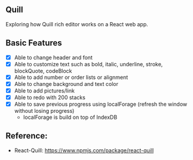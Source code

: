 ## Quill

Exploring how Quill rich editor works on a React web app. 


## Basic Features
- [x] Able to change header and font
- [x] Able to customize text such as bold, italic, underline, stroke, blockQuote, codeBlock
- [x] Able to add number or order lists or alignment
- [x] Able to change background and text color
- [x] Able to add pictures/link
- [x] Able to redo with 200 stacks
- [x] Able to save previous progress using localForage (refresh the window without losing progress)
    - localForage is build on top of IndexDB


## Reference: 
- React-Quill: https://www.npmjs.com/package/react-quill